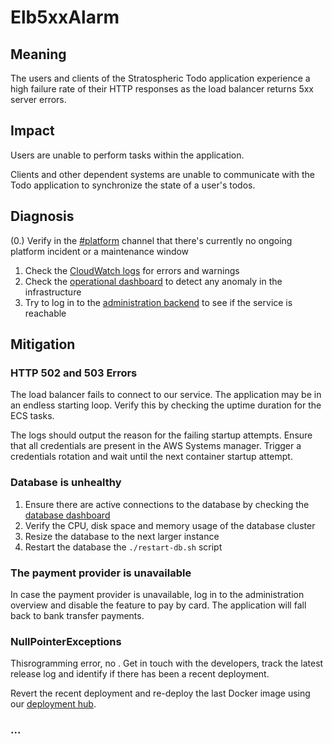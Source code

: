# Elb5xxAlarm

## Meaning

The users and clients of the Stratospheric Todo application experience a high failure rate of their HTTP responses as the load balancer returns 5xx server errors.

## Impact

Users are unable to perform tasks within the application.

Clients and other dependent systems are unable to communicate with the Todo application to synchronize the state of a user's todos.

## Diagnosis

(0.) Verify in the [#platform](#) channel that there's currently no ongoing platform incident or a maintenance window

1. Check the [CloudWatch logs](#) for errors and warnings
2. Check the [operational dashboard](#) to detect any anomaly in the infrastructure
3. Try to log in to the [administration backend](#) to see if the service is reachable

## Mitigation

### HTTP 502 and 503 Errors

The load balancer fails to connect to our service. The application may be in an endless starting loop. Verify this by checking the uptime duration for the ECS tasks.

The logs should output the reason for the failing startup attempts. Ensure that all credentials are present in the AWS Systems manager. Trigger a credentials rotation and wait until the next container startup attempt.

### Database is unhealthy

1. Ensure there are active connections to the database by checking the [database dashboard](#)
2. Verify the CPU, disk space and memory usage of the database cluster
3. Resize the database to the next larger instance
4. Restart the database the `./restart-db.sh` script

### The payment provider is unavailable

In case the payment provider is unavailable, log in to the administration overview and disable the feature to pay by card. The application will fall back to bank transfer payments.

### NullPointerExceptions

Thisrogramming error, no . Get in touch with the developers, track the latest release log and identify if there has been a recent deployment.

Revert the recent deployment and re-deploy the last Docker image using our [deployment hub](#).


### ...
